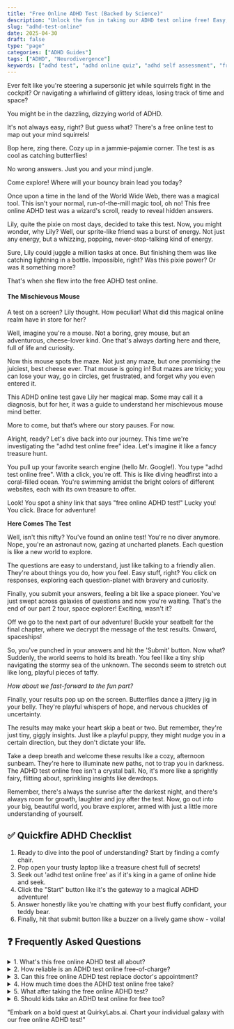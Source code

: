 ```yaml
---
title: "Free Online ADHD Test (Backed by Science)"
description: "Unlock the fun in taking our ADHD test online free! Easy, engaging, geared for peppy minds. Become your own ADHD superhero in just clicks!"
slug: "adhd-test-online"
date: 2025-04-30
draft: false
type: "page"
categories: ["ADHD Guides"]
tags: ["ADHD", "Neurodivergence"]
keywords: ["adhd test", "adhd online quiz", "adhd self assessment", "free adhd test"]
---
```


Ever felt like you're steering a supersonic jet while squirrels fight in the cockpit? Or navigating a whirlwind of glittery ideas, losing track of time and space? 

You might be in the dazzling, dizzying world of ADHD. 

It's not always easy, right? But guess what? There's a free online test to map out your mind squirrels!

Bop here, zing there. Cozy up in a jammie-pajamie corner. The test is as cool as catching butterflies!

No wrong answers. Just you and your mind jungle.

Come explore! Where will your bouncy brain lead you today?

Once upon a time in the land of the World Wide Web, there was a magical tool. This isn't your normal, run-of-the-mill magic tool, oh no! This free online ADHD test was a wizard's scroll, ready to reveal hidden answers.

Lily, quite the pixie on most days, decided to take this test. Now, you might wonder, why Lily? Well, our sprite-like friend was a burst of energy. Not just any energy, but a whizzing, popping, never-stop-talking kind of energy. 

Sure, Lily could juggle a million tasks at once. But finishing them was like catching lightning in a bottle. Impossible, right? Was this pixie power? Or was it something more?

That's when she flew into the free ADHD test online.

#### The Mischievous Mouse 

A test on a screen? Lily thought. How peculiar! What did this magical online realm have in store for her? 

Well, imagine you're a mouse. Not a boring, grey mouse, but an adventurous, cheese-lover kind. One that's always darting here and there, full of life and curiosity.

Now this mouse spots the maze. Not just any maze, but one promising the juiciest, best cheese ever. That mouse is going in! But mazes are tricky; you can lose your way, go in circles, get frustrated, and forget why you even entered it.

This ADHD online test gave Lily her magical map. Some may call it a diagnosis, but for her, it was a guide to understand her mischievous mouse mind better. 

More to come, but that’s where our story pauses. For now.

Alright, ready? Let's dive back into our journey. This time we're investigating the "adhd test online free" idea. Let's imagine it like a fancy treasure hunt.

You pull up your favorite search engine (hello Mr. Google!). You type "adhd test online free". With a click, you're off. This is like diving headfirst into a coral-filled ocean. You're swimming amidst the bright colors of different websites, each with its own treasure to offer.

Look! You spot a shiny link that says "free online ADHD test!" Lucky you! You click. Brace for adventure!

**Here Comes The Test**

Well, isn't this nifty? You've found an online test! You're no diver anymore. Nope, you're an astronaut now, gazing at uncharted planets. Each question is like a new world to explore. 

The questions are easy to understand, just like talking to a friendly alien. They're about things you do, how you feel. Easy stuff, right? You click on responses, exploring each question-planet with bravery and curiosity. 

Finally, you submit your answers, feeling a bit like a space pioneer. You've just swept across galaxies of questions and now you're waiting. That's the end of our part 2 tour, space explorer! Exciting, wasn't it?

Off we go to the next part of our adventure! Buckle your seatbelt for the final chapter, where we decrypt the message of the test results. Onward, spaceships!

So, you've punched in your answers and hit the 'Submit' button. Now what? Suddenly, the world seems to hold its breath. You feel like a tiny ship navigating the stormy sea of the unknown. The seconds seem to stretch out like long, playful pieces of taffy. 

_How about we fast-forward to the fun part?_

Finally, your results pop up on the screen. Butterflies dance a jittery jig in your belly. They're playful whispers of hope, and nervous chuckles of uncertainty. 

The results may make your heart skip a beat or two. But remember, they're just tiny, giggly insights. Just like a playful puppy, they might nudge you in a certain direction, but they don't dictate your life. 

Take a deep breath and welcome these results like a cozy, afternoon sunbeam. They're here to illuminate new paths, not to trap you in darkness. The ADHD test online free isn't a crystal ball. No, it's more like a sprightly fairy, flitting about, sprinkling insights like dewdrops. 

Remember, there's always the sunrise after the darkest night, and there's always room for growth, laughter and joy after the test. Now, go out into your big, beautiful world, you brave explorer, armed with just a little more understanding of yourself.

## ✅ Quickfire ADHD Checklist

1. Ready to dive into the pool of understanding? Start by finding a comfy chair.
2. Pop open your trusty laptop like a treasure chest full of secrets!
3. Seek out 'adhd test online free' as if it's king in a game of online hide and seek.
4. Click the "Start" button like it's the gateway to a magical ADHD adventure!
5. Answer honestly like you're chatting with your best fluffy confidant, your teddy bear.
6. Finally, hit that submit button like a buzzer on a lively game show - voila!

## ❓ Frequently Asked Questions

<details>
<summary>1. What's this free online ADHD test all about?</summary>
Oh hey there, curious cat! This test is a snug bunny hole you jump into, to understand your unique brain much better. It's not a doctor, but it's kinda like a cozy, soft flashlight showing a new path.
</details>

<details>
<summary>2. How reliable is an ADHD test online free-of-charge?</summary>
Well, it's like trying on shoes. Fits nicely? Congrats! But remember, real beasts are handled by pro trainers - aka your doctor. It's not a diagnosis, but a cozy, fuzzy little nudge towards one. Psst! Give your fingers a mini vacation - take short breaks during the test!
</details>

<details>
<summary>3. Can this free online ADHD test replace doctor's appointment?</summary>
Oooh, it's tempting, dude! But no, it won't replace doctor's wisdom. It's like an appetizer before the main course - just fueling up your curiosity before the real consult. Make it fun, like a game challenge. Bonus points if you complete it without distractions, yay!
</details>

<details>
<summary>4. How much time does the ADHD test online free take?</summary>
We are talking about a cool 15 minutes max, shorter than your favorite sitcom episode! Sit tight, it's your time to shine and collect those answers one by one. Remember to gulp down some water to keep your brain fresh and happy.
</details>

<details>
<summary>5. What after taking the free online ADHD test?</summary>
You did it, you smarty pants! Now, it's show and tell time. Share your test results with your doctor, like proudly presenting your art project. Note down your thoughts feelings afterwards - a quick, quirky doodle does the trick!
</details>

<details>
<summary>6. Should kids take an ADHD test online for free too?</summary>
You bet, but as a fun project, not a science exam. Kids' brains are squishy playgrounds with lots of swings and slides! Make sure an adult's around for guidance when needed. Bonus tip: High-five your kiddo after each question. Make it a team effort!
</details>

"Embark on a bold quest at QuirkyLabs.ai. Chart your individual galaxy with our free online ADHD test!"